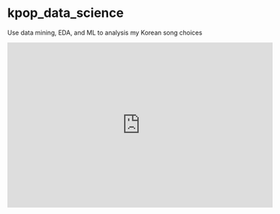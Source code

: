 # kpop_data_science
Use data mining, EDA, and ML to analysis my Korean song choices

<iframe width="600" height="373.5" src="https://app.powerbi.com/view?r=eyJrIjoiNTk2M2E5YmYtNDRhMi00MjFkLTkxNWItMWY0OGQxOGExYmEzIiwidCI6IjM0NTMxMzE4LTcwMTEtNGZkNC04N2YwLWE0MzgxNmM0OWJkMCJ9" frameborder="0" allowFullScreen="true"></iframe>
